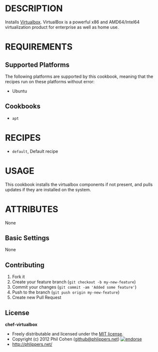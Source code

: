 # DESCRIPTION

Installs [Virtualbox](https://www.virtualbox.org/). VirtualBox is a powerful x86 and AMD64/Intel64 virtualization product for enterprise as well as home use.


# REQUIREMENTS

## Supported Platforms

The following platforms are supported by this cookbook, meaning that the recipes run on these platforms without error:

* Ubuntu

## Cookbooks

* `apt`


# RECIPES

* `default`, Default recipe

# USAGE

This cookbook installs the virtualbox components if not present, and pulls updates if they are installed on the system.

# ATTRIBUTES

None


## Basic Settings

None


## Contributing

1. Fork it
2. Create your feature branch (`git checkout -b my-new-feature`)
3. Commit your changes (`git commit -am 'Added some feature'`)
4. Push to the branch (`git push origin my-new-feature`)
5. Create new Pull Request


## License

**chef-virtualbox**

* Freely distributable and licensed under the [MIT license](http://phlipper.mit-license.org/2012/license.html).
* Copyright (c) 2012 Phil Cohen (github@phlippers.net) [![endorse](http://api.coderwall.com/phlipper/endorsecount.png)](http://coderwall.com/phlipper)
* http://phlippers.net/
